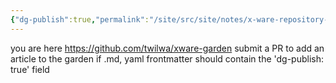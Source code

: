 ```yaml
---
{"dg-publish":true,"permalink":"/site/src/site/notes/x-ware-repository-for-techno-anarchists/"}
---
```




you are here
https://github.com/twilwa/xware-garden
submit a PR to add an article to the garden
if .md, yaml frontmatter should contain the 'dg-publish: true' field